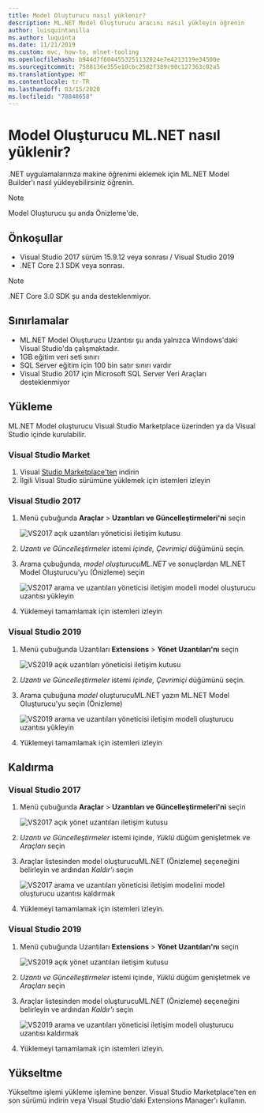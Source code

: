 ```yaml
---
title: Model Oluşturucu nasıl yüklenir?
description: ML.NET Model Oluşturucu aracını nasıl yükleyin öğrenin
author: luisquintanilla
ms.author: luquinta
ms.date: 11/21/2019
ms.custom: mvc, how-to, mlnet-tooling
ms.openlocfilehash: b944d7f6044553251132824e7e4213119e34500e
ms.sourcegitcommit: 7588136e355e10cbc2582f389c90c127363c02a5
ms.translationtype: MT
ms.contentlocale: tr-TR
ms.lasthandoff: 03/15/2020
ms.locfileid: "78848658"
---
```

# <a name="how-to-install-mlnet-model-builder"></a>Model Oluşturucu ML.NET nasıl yüklenir?

.NET uygulamalarınıza makine öğrenimi eklemek için ML.NET Model Builder'ı nasıl yükleyebilirsiniz öğrenin.

> [!NOTE]
> Model Oluşturucu şu anda Önizleme'de.

## <a name="prerequisites"></a>Önkoşullar

- Visual Studio 2017 sürüm 15.9.12 veya sonrası / Visual Studio 2019
- .NET Core 2.1 SDK veya sonrası.

> [!NOTE]
> .NET Core 3.0 SDK şu anda desteklenmiyor.

## <a name="limitations"></a>Sınırlamalar

- ML.NET Model Oluşturucu Uzantısı şu anda yalnızca Windows'daki Visual Studio'da çalışmaktadır.
- 1GB eğitim veri seti sınırı
- SQL Server eğitim için 100 bin satır sınırı vardır
- Visual Studio 2017 için Microsoft SQL Server Veri Araçları desteklenmiyor

## <a name="install"></a>Yükleme

ML.NET Model oluşturucu Visual Studio Marketplace üzerinden ya da Visual Studio içinde kurulabilir.

### <a name="visual-studio-marketplace"></a>Visual Studio Market

1. Visual [Studio Marketplace'ten](https://marketplace.visualstudio.com/items?itemName=MLNET.07) indirin
1. İlgili Visual Studio sürümüne yüklemek için istemleri izleyin

### <a name="visual-studio-2017"></a>Visual Studio 2017

1. Menü çubuğunda **Araçlar** > **Uzantıları ve Güncelleştirmeleri'ni** seçin

    ![VS2017 açık uzantıları yöneticisi iletişim kutusu](./media/install-model-builder/vs2017-open-extensions-manager.png)

1. *Uzantı ve Güncelleştirmeler* istemi *içinde, Çevrimiçi* düğümünü seçin.
1. Arama çubuğunda, *model oluşturucuML.NET* ve sonuçlardan ML.NET Model Oluşturucu'yu (Önizleme) seçin

    ![VS2017 arama ve uzantıları yöneticisi iletişim modeli model oluşturucu uzantısı yükleyin](./media/install-model-builder/vs2017-install-model-builder.png)

1. Yüklemeyi tamamlamak için istemleri izleyin

### <a name="visual-studio-2019"></a>Visual Studio 2019

1. Menü çubuğunda Uzantıları **Extensions** > **Yönet Uzantıları'nı** seçin

    ![VS2019 açık uzantıları yöneticisi iletişim kutusu](./media/install-model-builder/vs2019-open-extensions-manager.png)

1. *Uzantı ve Güncelleştirmeler* istemi *içinde, Çevrimiçi* düğümünü seçin.
1. Arama çubuğuna *model* oluşturucuML.NET yazın ML.NET Model Oluşturucu'yu seçin (Önizleme)

    ![VS2019 arama ve uzantıları yöneticisi iletişim modeli oluşturucu uzantısı yükleyin](./media/install-model-builder/vs2019-install-model-builder.png)

1. Yüklemeyi tamamlamak için istemleri izleyin

## <a name="uninstall"></a>Kaldırma

### <a name="visual-studio-2017"></a>Visual Studio 2017

1. Menü çubuğunda **Araçlar** > **Uzantıları ve Güncelleştirmeleri'ni** seçin

    ![VS2017 açık yönet uzantıları iletişim kutusu](./media/install-model-builder/vs2017-open-extensions-manager.png)

1. *Uzantı ve Güncelleştirmeler* istemi içinde, *Yüklü* düğüm genişletmek ve *Araçları* seçin
1. Araçlar listesinden model oluşturucuML.NET (Önizleme) seçeneğini belirleyin ve ardından *Kaldır'ı* seçin

    ![VS2017 arama ve uzantıları yöneticisi iletişim modelini model oluşturucu uzantısı kaldırmak](./media/install-model-builder/vs2017-uninstall-model-builder.png)

1. Yüklemeyi tamamlamak için istemleri izleyin.

### <a name="visual-studio-2019"></a>Visual Studio 2019

1. Menü çubuğunda Uzantıları **Extensions** > **Yönet Uzantıları'nı** seçin

    ![VS2019 açık yönet uzantıları iletişim kutusu](./media/install-model-builder/vs2019-open-extensions-manager.png)

1. *Uzantı ve Güncelleştirmeler* istemi içinde, *Yüklü* düğüm genişletmek ve *Araçları* seçin
1. Araçlar listesinden model oluşturucuML.NET (Önizleme) seçeneğini belirleyin ve ardından *Kaldır'ı* seçin

    ![VS2019 arama ve uzantıları yöneticisi iletişim modeli oluşturucu uzantısı kaldırmak](./media/install-model-builder/vs2019-uninstall-model-builder.png)

1. Yüklemeyi tamamlamak için istemleri izleyin.

## <a name="upgrade"></a>Yükseltme

Yükseltme işlemi yükleme işlemine benzer. Visual Studio Marketplace'ten en son sürümü indirin veya Visual Studio'daki Extensions Manager'ı kullanın.
